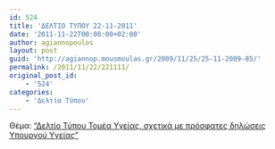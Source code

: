 ```yaml
---
id: 524
title: 'ΔΕΛΤΙΟ ΤΥΠΟΥ 22-11-2011'
date: '2011-11-22T00:00:00+02:00'
author: agiannopoulos
layout: post
guid: 'http://agiannop.mousmoulas.gr/2009/11/25/25-11-2009-85/'
permalink: /2011/11/22/221111/
original_post_id:
    - '524'
categories:
    - 'Δελτία Τύπου'
---
```


Θέμα: [“Δελτίο Τύπου Τομέα Υγείας, σχετικά με πρόσφατες δηλώσεις Υπουργού Υγείας” ](http://localhost:8000/wp-content/uploads/2009/11/22112011_dt_diloseis_ypourgou_ygeias.pdf)